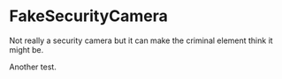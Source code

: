 # FakeSecurityCamera
Not really a security camera but it can make the criminal element think it might be.

Another test.
